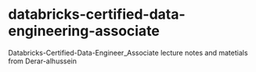# databricks-certified-data-engineering-associate
Databricks-Certified-Data-Engineer_Associate lecture notes and matetials from Derar-alhussein
